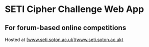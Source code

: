 # SETI Cipher Challenge Web App
## For forum-based online competitions

Hosted at [www.seti.soton.ac.uk](www.seti.soton.ac.uk)
